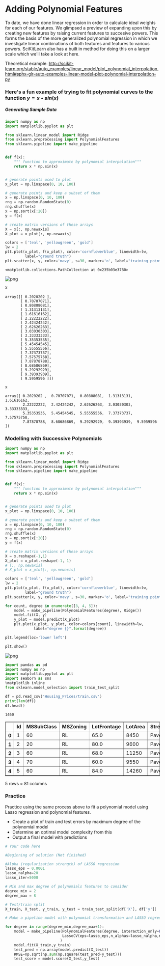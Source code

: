 
# Adding Polynomial Features

To date, we have done linear regression in order to calculate ideal weights for each of our features. We glimpsed a preview of expanding upon this by creating new features by raising current features to succesive powers. This forms the basis of the more generalized polynomial regression in which we investigate linear combinations of both features and features to various powers. SciKitLearn also has a built in method for doing this on a larger scale which we'll take a look at here.

Theoretical example: 
http://scikit-learn.org/stable/auto_examples/linear_model/plot_polynomial_interpolation.html#sphx-glr-auto-examples-linear-model-plot-polynomial-interpolation-py

### Here's a fun example of trying to fit polynomial curves to the function  $y = x \bullet sin(x)$

##### Generating Sample Data


```python
import numpy as np
import matplotlib.pyplot as plt

from sklearn.linear_model import Ridge
from sklearn.preprocessing import PolynomialFeatures
from sklearn.pipeline import make_pipeline


def f(x):
    """ function to approximate by polynomial interpolation"""
    return x * np.sin(x)


# generate points used to plot
x_plot = np.linspace(0, 10, 100)

# generate points and keep a subset of them
x = np.linspace(0, 10, 100)
rng = np.random.RandomState(0)
rng.shuffle(x)
x = np.sort(x[:20])
y = f(x)

# create matrix versions of these arrays
X = x[:, np.newaxis]
X_plot = x_plot[:, np.newaxis]

colors = ['teal', 'yellowgreen', 'gold']
lw = 2
plt.plot(x_plot, f(x_plot), color='cornflowerblue', linewidth=lw,
         label="ground truth")
plt.scatter(x, y, color='navy', s=30, marker='o', label="training points")
```




    <matplotlib.collections.PathCollection at 0x235b03e3780>




![png](index_files/index_4_1.png)



```python
X
```




    array([[ 0.2020202 ],
           [ 0.70707071],
           [ 0.80808081],
           [ 1.31313131],
           [ 1.61616162],
           [ 2.22222222],
           [ 2.42424242],
           [ 2.62626263],
           [ 3.03030303],
           [ 3.33333333],
           [ 5.35353535],
           [ 5.45454545],
           [ 5.55555556],
           [ 7.37373737],
           [ 7.57575758],
           [ 7.87878788],
           [ 8.68686869],
           [ 9.29292929],
           [ 9.39393939],
           [ 9.5959596 ]])




```python
x
```




    array([ 0.2020202 ,  0.70707071,  0.80808081,  1.31313131,  1.61616162,
            2.22222222,  2.42424242,  2.62626263,  3.03030303,  3.33333333,
            5.35353535,  5.45454545,  5.55555556,  7.37373737,  7.57575758,
            7.87878788,  8.68686869,  9.29292929,  9.39393939,  9.5959596 ])



### Modelling with Successive Polynomials


```python
import numpy as np
import matplotlib.pyplot as plt

from sklearn.linear_model import Ridge
from sklearn.preprocessing import PolynomialFeatures
from sklearn.pipeline import make_pipeline


def f(x):
    """ function to approximate by polynomial interpolation"""
    return x * np.sin(x)


# generate points used to plot
x_plot = np.linspace(0, 10, 100)

# generate points and keep a subset of them
x = np.linspace(0, 10, 100)
rng = np.random.RandomState(0)
rng.shuffle(x)
x = np.sort(x[:20])
y = f(x)

# create matrix versions of these arrays
X = x.reshape(-1,1)
X_plot = x_plot.reshape(-1, 1)
# [:, np.newaxis]
# X_plot = x_plot[:, np.newaxis]

colors = ['teal', 'yellowgreen', 'gold']
lw = 2
plt.plot(x_plot, f(x_plot), color='cornflowerblue', linewidth=lw,
         label="ground truth")
plt.scatter(x, y, color='navy', s=30, marker='o', label="training points")

for count, degree in enumerate([3, 4, 5]):
    model = make_pipeline(PolynomialFeatures(degree), Ridge())
    model.fit(X, y)
    y_plot = model.predict(X_plot)
    plt.plot(x_plot, y_plot, color=colors[count], linewidth=lw,
             label="degree {}".format(degree))

plt.legend(loc='lower left')

plt.show()
```


![png](index_files/index_8_0.png)



```python
import pandas as pd
import numpy as np
import matplotlib.pyplot as plt
import seaborn as sns
%matplotlib inline
from sklearn.model_selection import train_test_split
```


```python
df = pd.read_csv('Housing_Prices/train.csv')
print(len(df))
df.head()
```

    1460





<div>
<style>
    .dataframe thead tr:only-child th {
        text-align: right;
    }

    .dataframe thead th {
        text-align: left;
    }

    .dataframe tbody tr th {
        vertical-align: top;
    }
</style>
<table border="1" class="dataframe">
  <thead>
    <tr style="text-align: right;">
      <th></th>
      <th>Id</th>
      <th>MSSubClass</th>
      <th>MSZoning</th>
      <th>LotFrontage</th>
      <th>LotArea</th>
      <th>Street</th>
      <th>Alley</th>
      <th>LotShape</th>
      <th>LandContour</th>
      <th>Utilities</th>
      <th>...</th>
      <th>PoolArea</th>
      <th>PoolQC</th>
      <th>Fence</th>
      <th>MiscFeature</th>
      <th>MiscVal</th>
      <th>MoSold</th>
      <th>YrSold</th>
      <th>SaleType</th>
      <th>SaleCondition</th>
      <th>SalePrice</th>
    </tr>
  </thead>
  <tbody>
    <tr>
      <th>0</th>
      <td>1</td>
      <td>60</td>
      <td>RL</td>
      <td>65.0</td>
      <td>8450</td>
      <td>Pave</td>
      <td>NaN</td>
      <td>Reg</td>
      <td>Lvl</td>
      <td>AllPub</td>
      <td>...</td>
      <td>0</td>
      <td>NaN</td>
      <td>NaN</td>
      <td>NaN</td>
      <td>0</td>
      <td>2</td>
      <td>2008</td>
      <td>WD</td>
      <td>Normal</td>
      <td>208500</td>
    </tr>
    <tr>
      <th>1</th>
      <td>2</td>
      <td>20</td>
      <td>RL</td>
      <td>80.0</td>
      <td>9600</td>
      <td>Pave</td>
      <td>NaN</td>
      <td>Reg</td>
      <td>Lvl</td>
      <td>AllPub</td>
      <td>...</td>
      <td>0</td>
      <td>NaN</td>
      <td>NaN</td>
      <td>NaN</td>
      <td>0</td>
      <td>5</td>
      <td>2007</td>
      <td>WD</td>
      <td>Normal</td>
      <td>181500</td>
    </tr>
    <tr>
      <th>2</th>
      <td>3</td>
      <td>60</td>
      <td>RL</td>
      <td>68.0</td>
      <td>11250</td>
      <td>Pave</td>
      <td>NaN</td>
      <td>IR1</td>
      <td>Lvl</td>
      <td>AllPub</td>
      <td>...</td>
      <td>0</td>
      <td>NaN</td>
      <td>NaN</td>
      <td>NaN</td>
      <td>0</td>
      <td>9</td>
      <td>2008</td>
      <td>WD</td>
      <td>Normal</td>
      <td>223500</td>
    </tr>
    <tr>
      <th>3</th>
      <td>4</td>
      <td>70</td>
      <td>RL</td>
      <td>60.0</td>
      <td>9550</td>
      <td>Pave</td>
      <td>NaN</td>
      <td>IR1</td>
      <td>Lvl</td>
      <td>AllPub</td>
      <td>...</td>
      <td>0</td>
      <td>NaN</td>
      <td>NaN</td>
      <td>NaN</td>
      <td>0</td>
      <td>2</td>
      <td>2006</td>
      <td>WD</td>
      <td>Abnorml</td>
      <td>140000</td>
    </tr>
    <tr>
      <th>4</th>
      <td>5</td>
      <td>60</td>
      <td>RL</td>
      <td>84.0</td>
      <td>14260</td>
      <td>Pave</td>
      <td>NaN</td>
      <td>IR1</td>
      <td>Lvl</td>
      <td>AllPub</td>
      <td>...</td>
      <td>0</td>
      <td>NaN</td>
      <td>NaN</td>
      <td>NaN</td>
      <td>0</td>
      <td>12</td>
      <td>2008</td>
      <td>WD</td>
      <td>Normal</td>
      <td>250000</td>
    </tr>
  </tbody>
</table>
<p>5 rows × 81 columns</p>
</div>



### Practice

Practice using the same process above to fit a polynomial model using Lasso regression and polynomial features.

* Create a plot of train and test errors by maximum degree of the polynomial model
* Determine an optimal model complexity from this
* Output a final model with predictions


```python
# Your code here
```


```python
#Beginning of solution (Not finished)

#Alpha (regularization strength) of LASSO regression
lasso_eps = 0.0001
lasso_nalpha=20
lasso_iter=5000

# Min and max degree of polynomials features to consider
degree_min = 2
degree_max = 8

# Test/train split
X_train, X_test, y_train, y_test = train_test_split(df['X'], df['y'])

# Make a pipeline model with polynomial transformation and LASSO regression with cross-validation, run it for increasing degree of polynomial (complexity of the model)

for degree in range(degree_min,degree_max+1):
    model = make_pipeline(PolynomialFeatures(degree, interaction_only=False),
                          LassoCV(eps=lasso_eps,n_alphas=lasso_nalpha,max_iter=lasso_iter,normalize=True,cv=5)
                         )
    model.fit(X_train,y_train)
    test_pred = np.array(model.predict(X_test))
    RMSE=np.sqrt(np.sum(np.square(test_pred-y_test)))
    test_score = model.score(X_test,y_test)
```
